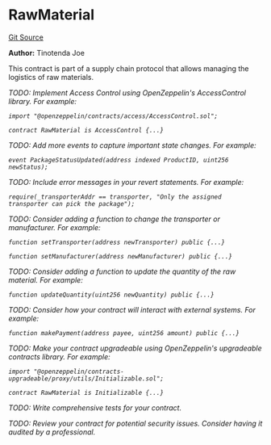 # RawMaterial
[Git Source](https://github.com/tinotendajoe01/Solidity-Blochain/blob/cf463adb86eb681dea89cb8178867ce0ef041f33/src/Upgrades/RawMaterials.u.sol)

**Author:**
Tinotenda Joe

This contract is part of a supply chain protocol that allows managing the logistics of raw materials.

*TODO: Implement Access Control using OpenZeppelin's AccessControl library. For example:*

*`import "@openzeppelin/contracts/access/AccessControl.sol";`*

*`contract RawMaterial is AccessControl {...}`*

*TODO: Add more events to capture important state changes. For example:*

*`event PackageStatusUpdated(address indexed ProductID, uint256 newStatus);`*

*TODO: Include error messages in your revert statements. For example:*

*`require(_transporterAddr == transporter, "Only the assigned transporter can pick the package");`*

*TODO: Consider adding a function to change the transporter or manufacturer. For example:*

*`function setTransporter(address newTransporter) public {...}`*

*`function setManufacturer(address newManufacturer) public {...}`*

*TODO: Consider adding a function to update the quantity of the raw material. For example:*

*`function updateQuantity(uint256 newQuantity) public {...}`*

*TODO: Consider how your contract will interact with external systems. For example:*

*`function makePayment(address payee, uint256 amount) public {...}`*

*TODO: Make your contract upgradeable using OpenZeppelin's upgradeable contracts library. For example:*

*`import "@openzeppelin/contracts-upgradeable/proxy/utils/Initializable.sol";`*

*`contract RawMaterial is Initializable {...}`*

*TODO: Write comprehensive tests for your contract.*

*TODO: Review your contract for potential security issues. Consider having it audited by a professional.*


